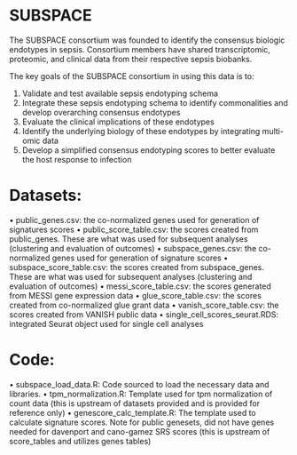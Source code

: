 # SUBSPACE
The SUBSPACE consortium was founded to identify the consensus biologic endotypes in sepsis. Consortium members have shared transcriptomic, proteomic, and clinical data from their respective sepsis biobanks.

The key goals of the SUBSPACE consortium in using this data is to:
1) Validate and test available sepsis endotyping schema
2) Integrate these sepsis endotyping schema to identify commonalities and develop overarching consensus endotypes
3) Evaluate the clinical implications of these endotypes
4) Identify the underlying biology of these endotypes by integrating multi-omic data
5) Develop a simplified consensus endotyping scores to better evaluate the host response to infection

# Datasets:
•	public_genes.csv: the co-normalized genes used for generation of signatures scores
•	public_score_table.csv: the scores created from public_genes. These are what was used for subsequent analyses (clustering and evaluation of outcomes)
•	subspace_genes.csv: the co-normalized genes used for generation of signature scores
•	subspace_score_table.csv: the scores created from subspace_genes. These are what was used for subsequent analyses (clustering and evaluation of outcomes)
•	messi_score_table.csv: the scores generated from MESSI gene expression data
•	glue_score_table.csv: the scores created from co-normalized glue grant data
•	vanish_score_table.csv: the scores created from VANISH public data
•	single_cell_scores_seurat.RDS: integrated Seurat object used for single cell analyses

# Code:
•	subspace_load_data.R: Code sourced to load the necessary data and libraries.
•	tpm_normalization.R: Template used for tpm normalization of count data (this is upstream of datasets provided and is provided for reference only)
•	genescore_calc_template.R: The template used to calculate signature scores. Note for public genesets, did not have genes needed for davenport and cano-gamez SRS scores (this is upstream of score_tables and utilizes genes tables)
